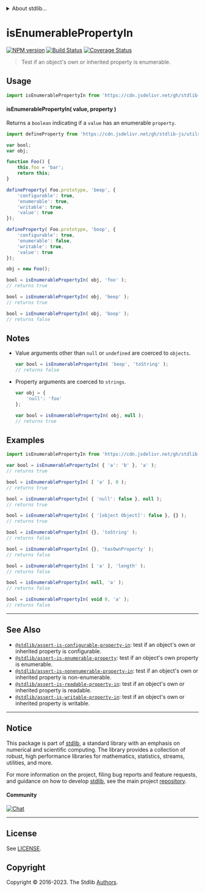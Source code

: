 <!--

@license Apache-2.0

Copyright (c) 2018 The Stdlib Authors.

Licensed under the Apache License, Version 2.0 (the "License");
you may not use this file except in compliance with the License.
You may obtain a copy of the License at

   http://www.apache.org/licenses/LICENSE-2.0

Unless required by applicable law or agreed to in writing, software
distributed under the License is distributed on an "AS IS" BASIS,
WITHOUT WARRANTIES OR CONDITIONS OF ANY KIND, either express or implied.
See the License for the specific language governing permissions and
limitations under the License.

-->


<details>
  <summary>
    About stdlib...
  </summary>
  <p>We believe in a future in which the web is a preferred environment for numerical computation. To help realize this future, we've built stdlib. stdlib is a standard library, with an emphasis on numerical and scientific computation, written in JavaScript (and C) for execution in browsers and in Node.js.</p>
  <p>The library is fully decomposable, being architected in such a way that you can swap out and mix and match APIs and functionality to cater to your exact preferences and use cases.</p>
  <p>When you use stdlib, you can be absolutely certain that you are using the most thorough, rigorous, well-written, studied, documented, tested, measured, and high-quality code out there.</p>
  <p>To join us in bringing numerical computing to the web, get started by checking us out on <a href="https://github.com/stdlib-js/stdlib">GitHub</a>, and please consider <a href="https://opencollective.com/stdlib">financially supporting stdlib</a>. We greatly appreciate your continued support!</p>
</details>

# isEnumerablePropertyIn

[![NPM version][npm-image]][npm-url] [![Build Status][test-image]][test-url] [![Coverage Status][coverage-image]][coverage-url] <!-- [![dependencies][dependencies-image]][dependencies-url] -->

> Test if an object's own or inherited property is enumerable.



<section class="usage">

## Usage

```javascript
import isEnumerablePropertyIn from 'https://cdn.jsdelivr.net/gh/stdlib-js/assert-is-enumerable-property-in@deno/mod.js';
```

#### isEnumerablePropertyIn( value, property )

Returns a `boolean` indicating if a `value` has an enumerable `property`.

<!-- eslint-disable no-restricted-syntax -->

```javascript
import defineProperty from 'https://cdn.jsdelivr.net/gh/stdlib-js/utils-define-property@deno/mod.js';

var bool;
var obj;

function Foo() {
    this.foo = 'bar';
    return this;
}

defineProperty( Foo.prototype, 'beep', {
    'configurable': true,
    'enumerable': true,
    'writable': true,
    'value': true
});

defineProperty( Foo.prototype, 'boop', {
    'configurable': true,
    'enumerable': false,
    'writable': true,
    'value': true
});

obj = new Foo();

bool = isEnumerablePropertyIn( obj, 'foo' );
// returns true

bool = isEnumerablePropertyIn( obj, 'beep' );
// returns true

bool = isEnumerablePropertyIn( obj, 'boop' );
// returns false
```

</section>

<!-- /.usage -->

<section class="notes">

## Notes

-   Value arguments other than `null` or `undefined` are coerced to `objects`.

    ```javascript
    var bool = isEnumerablePropertyIn( 'beep', 'toString' );
    // returns false
    ```

-   Property arguments are coerced to `strings`.

    ```javascript
    var obj = {
        'null': 'foo'
    };

    var bool = isEnumerablePropertyIn( obj, null );
    // returns true
    ```

</section>

<!-- /.notes -->

<section class="examples">

## Examples

<!-- eslint-disable object-curly-newline -->

<!-- eslint no-undef: "error" -->

```javascript
import isEnumerablePropertyIn from 'https://cdn.jsdelivr.net/gh/stdlib-js/assert-is-enumerable-property-in@deno/mod.js';

var bool = isEnumerablePropertyIn( { 'a': 'b' }, 'a' );
// returns true

bool = isEnumerablePropertyIn( [ 'a' ], 0 );
// returns true

bool = isEnumerablePropertyIn( { 'null': false }, null );
// returns true

bool = isEnumerablePropertyIn( { '[object Object]': false }, {} );
// returns true

bool = isEnumerablePropertyIn( {}, 'toString' );
// returns false

bool = isEnumerablePropertyIn( {}, 'hasOwnProperty' );
// returns false

bool = isEnumerablePropertyIn( [ 'a' ], 'length' );
// returns false

bool = isEnumerablePropertyIn( null, 'a' );
// returns false

bool = isEnumerablePropertyIn( void 0, 'a' );
// returns false
```

</section>

<!-- /.examples -->

<!-- Section for related `stdlib` packages. Do not manually edit this section, as it is automatically populated. -->

<section class="related">

* * *

## See Also

-   <span class="package-name">[`@stdlib/assert-is-configurable-property-in`][@stdlib/assert/is-configurable-property-in]</span><span class="delimiter">: </span><span class="description">test if an object's own or inherited property is configurable.</span>
-   <span class="package-name">[`@stdlib/assert-is-enumerable-property`][@stdlib/assert/is-enumerable-property]</span><span class="delimiter">: </span><span class="description">test if an object's own property is enumerable.</span>
-   <span class="package-name">[`@stdlib/assert-is-nonenumerable-property-in`][@stdlib/assert/is-nonenumerable-property-in]</span><span class="delimiter">: </span><span class="description">test if an object's own or inherited property is non-enumerable.</span>
-   <span class="package-name">[`@stdlib/assert-is-readable-property-in`][@stdlib/assert/is-readable-property-in]</span><span class="delimiter">: </span><span class="description">test if an object's own or inherited property is readable.</span>
-   <span class="package-name">[`@stdlib/assert-is-writable-property-in`][@stdlib/assert/is-writable-property-in]</span><span class="delimiter">: </span><span class="description">test if an object's own or inherited property is writable.</span>

</section>

<!-- /.related -->

<!-- Section for all links. Make sure to keep an empty line after the `section` element and another before the `/section` close. -->


<section class="main-repo" >

* * *

## Notice

This package is part of [stdlib][stdlib], a standard library with an emphasis on numerical and scientific computing. The library provides a collection of robust, high performance libraries for mathematics, statistics, streams, utilities, and more.

For more information on the project, filing bug reports and feature requests, and guidance on how to develop [stdlib][stdlib], see the main project [repository][stdlib].

#### Community

[![Chat][chat-image]][chat-url]

---

## License

See [LICENSE][stdlib-license].


## Copyright

Copyright &copy; 2016-2023. The Stdlib [Authors][stdlib-authors].

</section>

<!-- /.stdlib -->

<!-- Section for all links. Make sure to keep an empty line after the `section` element and another before the `/section` close. -->

<section class="links">

[npm-image]: http://img.shields.io/npm/v/@stdlib/assert-is-enumerable-property-in.svg
[npm-url]: https://npmjs.org/package/@stdlib/assert-is-enumerable-property-in

[test-image]: https://github.com/stdlib-js/assert-is-enumerable-property-in/actions/workflows/test.yml/badge.svg?branch=main
[test-url]: https://github.com/stdlib-js/assert-is-enumerable-property-in/actions/workflows/test.yml?query=branch:main

[coverage-image]: https://img.shields.io/codecov/c/github/stdlib-js/assert-is-enumerable-property-in/main.svg
[coverage-url]: https://codecov.io/github/stdlib-js/assert-is-enumerable-property-in?branch=main

<!--

[dependencies-image]: https://img.shields.io/david/stdlib-js/assert-is-enumerable-property-in.svg
[dependencies-url]: https://david-dm.org/stdlib-js/assert-is-enumerable-property-in/main

-->

[chat-image]: https://img.shields.io/gitter/room/stdlib-js/stdlib.svg
[chat-url]: https://app.gitter.im/#/room/#stdlib-js_stdlib:gitter.im

[stdlib]: https://github.com/stdlib-js/stdlib

[stdlib-authors]: https://github.com/stdlib-js/stdlib/graphs/contributors

[umd]: https://github.com/umdjs/umd
[es-module]: https://developer.mozilla.org/en-US/docs/Web/JavaScript/Guide/Modules

[deno-url]: https://github.com/stdlib-js/assert-is-enumerable-property-in/tree/deno
[umd-url]: https://github.com/stdlib-js/assert-is-enumerable-property-in/tree/umd
[esm-url]: https://github.com/stdlib-js/assert-is-enumerable-property-in/tree/esm
[branches-url]: https://github.com/stdlib-js/assert-is-enumerable-property-in/blob/main/branches.md

[stdlib-license]: https://raw.githubusercontent.com/stdlib-js/assert-is-enumerable-property-in/main/LICENSE

<!-- <related-links> -->

[@stdlib/assert/is-configurable-property-in]: https://github.com/stdlib-js/assert-is-configurable-property-in/tree/deno

[@stdlib/assert/is-enumerable-property]: https://github.com/stdlib-js/assert-is-enumerable-property/tree/deno

[@stdlib/assert/is-nonenumerable-property-in]: https://github.com/stdlib-js/assert-is-nonenumerable-property-in/tree/deno

[@stdlib/assert/is-readable-property-in]: https://github.com/stdlib-js/assert-is-readable-property-in/tree/deno

[@stdlib/assert/is-writable-property-in]: https://github.com/stdlib-js/assert-is-writable-property-in/tree/deno

<!-- </related-links> -->

</section>

<!-- /.links -->
